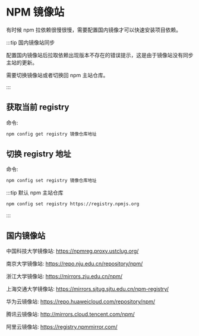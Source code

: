 # NPM 镜像站

有时候 npm 拉依赖很慢很慢，需要配置国内镜像才可以快速安装项目依赖。

:::tip 国内镜像站同步

配置国内镜像站后拉取依赖出现版本不存在的错误提示，这是由于镜像站没有同步主站的更新。

需要切换镜像站或者切换回 npm 主站仓库。

:::

## 获取当前 registry

命令:

```bash
npm config get registry 镜像仓库地址
```

## 切换 registry 地址

命令:

```bash
npm config set registry 镜像仓库地址
```

:::tip 默认 npm 主站仓库

```bash
npm config set registry https://registry.npmjs.org
```

:::

## 国内镜像站

中国科技大学镜像站: https://npmreg.proxy.ustclug.org/

南京大学镜像站: https://repo.nju.edu.cn/repository/npm/

浙江大学镜像站: https://mirrors.zju.edu.cn/npm/

上海交通大学镜像站: https://mirrors.sjtug.sjtu.edu.cn/npm-registry/

华为云镜像站: https://repo.huaweicloud.com/repository/npm/

腾讯云镜像站: http://mirrors.cloud.tencent.com/npm/

阿里云镜像站: https://registry.npmmirror.com/
